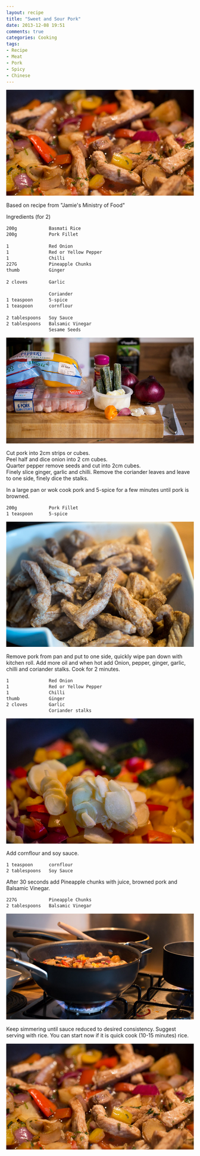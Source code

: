 ```yaml
---
layout: recipe
title: "Sweet and Sour Pork"
date: 2013-12-08 19:51
comments: true
categories: Cooking
tags:
- Recipe
- Meat
- Pork
- Spicy
- Chinese 
---
```


![]( /images/SweetSourPork/morganp-20130925-SweetSour-IMG_4134.jpg )

<!-- more -->

Based on recipe from "Jamie's Ministry of Food"

Ingredients (for 2)

    200g            Basmati Rice
    200g            Pork Fillet
    
    1               Red Onion
    1               Red or Yellow Pepper
    1               Chilli
    227G            Pineapple Chunks
    thumb           Ginger
    
    2 cloves        Garlic
    
                    Coriander
    1 teaspoon      5-spice
    1 teaspoon      cornflour
    
    2 tablespoons   Soy Sauce
    2 tablespoons   Balsamic Vinegar
                    Sesame Seeds
![]( /images/SweetSourPork/morganp-20130925-SweetSour-IMG_4112.jpg )

Cut pork into 2cm strips or cubes.  
Peel half and dice onion into 2 cm cubes.  
Quarter pepper remove seeds and cut into 2cm cubes.  
Finely slice ginger, garlic and chilli.
Remove the coriander leaves and leave to one side, finely dice the stalks.

In a large pan or wok cook pork and 5-spice for a few minutes until pork is browned.

    200g            Pork Fillet
    1 teaspoon      5-spice

![]( /images/SweetSourPork/morganp-20130925-SweetSour-IMG_4115.jpg )

Remove pork from pan and put to one side, quickly wipe pan down with kitchen roll. Add more oil and when hot add Onion, pepper, ginger, garlic, chilli and coriander stalks. Cook for 2 minutes.

    1               Red Onion
    1               Red or Yellow Pepper
    1               Chilli
    thumb           Ginger
    2 cloves        Garlic
                    Coriander stalks
![]( /images/SweetSourPork/morganp-20130925-SweetSour-IMG_4120.jpg )

Add cornflour and soy sauce.

    1 teaspoon      cornflour
    2 tablespoons   Soy Sauce

After 30 seconds add Pineapple chunks with juice, browned pork and Balsamic Vinegar.

    227G            Pineapple Chunks
    2 tablespoons   Balsamic Vinegar
![]( /images/SweetSourPork/morganp-20130925-SweetSour-IMG_4127.jpg )

Keep simmering until sauce reduced to desired consistency. Suggest serving with rice. You can start now if it is quick cook (10-15  minutes) rice. 


![]( /images/SweetSourPork/morganp-20130925-SweetSour-IMG_4134.jpg )


